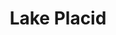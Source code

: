 ---
title:			"Lake Placid"
post_path:	2017-02-25-lake-placid
date_start:	2017_02_25
date_end:		2017_02_27
metadata:
  - year: 2017
  - cities:
      - Lake Placid
  - states:
      - New York
  - countries:
      - The United States
  - continents:
      - North America
photos:
  - ext:		01.jpg
    class:	vertical
---
